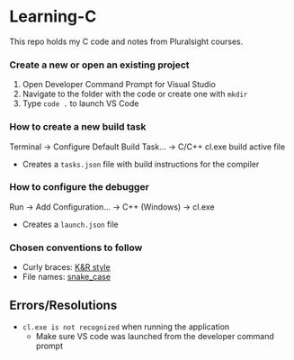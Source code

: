 # Learning-C
This repo holds my C code and notes from Pluralsight courses.



### Create a new or open an existing project
1. Open Developer Command Prompt for Visual Studio
2. Navigate to the folder with the code or create one with `mkdir`
3. Type `code .` to launch VS Code

### How to create a new build task
Terminal -> Configure Default Build Task... -> C/C++ cl.exe build active file
  - Creates a `tasks.json` file with build instructions for the compiler
  
### How to configure the debugger
Run -> Add Configuration... -> C++ (Windows) -> cl.exe
  - Creates a `launch.json` file

### Chosen conventions to follow
- Curly braces: [K&R style](https://en.wikipedia.org/wiki/Indentation_style#K&R_style)
- File names: [snake_case](https://en.wikipedia.org/wiki/Snake_case)


## Errors/Resolutions
- `cl.exe is not recognized` when running the application
  - Make sure VS code was launched from the developer command prompt
